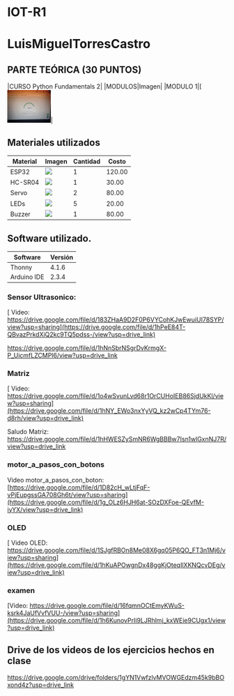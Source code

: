 # IOT-R1
# LuisMiguelTorresCastro

## PARTE TEÓRICA (30 PUNTOS)
|CURSO Python Fundamentals 2|
|MODULOS|Imagen|
|MODULO 1|[<img src="https://github.com/LuisMiguelTorresCastro/IOT-R1/blob/main/examen_python/1.jpeg" width="100"/>|

## Materiales utilizados
|Material|Imagen|Cantidad|Costo|
|--|--|--|--|
|ESP32|<img src="https://github.com/user-attachments/assets/0d280367-493e-4f7c-a587-36e1f822116b" width="100"/>|1|120.00|
|HC-SR04|<img width="100" src="https://github.com/user-attachments/assets/e8f3a364-83e3-4194-9eb1-15547012fb1b" />|1|30.00|
|Servo|<img src="https://encrypted-tbn0.gstatic.com/images?q=tbn:ANd9GcSCS2LOM7XetEE4N0_B1KxJhYDKp9Ve8MIXiA&s" width="100"/>|2|80.00|
|LEDs|<img src="https://encrypted-tbn0.gstatic.com/images?q=tbn:ANd9GcRCrORWYeYGwKMV-8mKFk_LDyt8DU1EhKOpXQ&s" width="100"/>|5|20.00|
|Buzzer|<img src="https://th.bing.com/th/id/OIP.ux9IEUTGIihWYCG_bb4LEAHaHa?w=196&h=196&c=7&r=0&o=5&dpr=1.3&pid=1.7" width="100"/>|1|80.00|

## Software utilizado.
|Software|Versión|
|--|--|
|Thonny|4.1.6|
|Arduino IDE|2.3.4|

### Sensor Ultrasonico:

[ Video: https://drive.google.com/file/d/183ZHaA9D2F0P6VYCohKJwEwuiUI78SYP/view?usp=sharing](https://drive.google.com/file/d/1hPeE84T-QBvazPrkdXiQ2kc9TQ5pdss-/view?usp=drive_link)

https://drive.google.com/file/d/1hNnSbrNSgrDvKrmgX-P_UicmfLZCMPl6/view?usp=drive_link

### Matriz

[ Video: https://drive.google.com/file/d/1o4wSvunLvd68r1OrCUHoIEB86SjdUkKl/view?usp=sharing](https://drive.google.com/file/d/1hNY_EWo3nxYyVQ_kz2wCp4TYm76-d8rh/view?usp=drive_link)

 Saludo Matriz: 
 https://drive.google.com/file/d/1hHWESZySmNR6WgBBBw7Isn1wlGxnNJ7R/view?usp=drive_link


### motor_a_pasos_con_botons

 Video motor_a_pasos_con_boton: [https://drive.google.com/file/d/1D82cH_wLtjFqF-vPjEupgssGA708Gh6t/view?usp=sharing](https://drive.google.com/file/d/1g_OLz6HJH6at-SOzDXFoe-QEvfM-iyYX/view?usp=drive_link)
 

### OLED

[ Video OLED: https://drive.google.com/file/d/1SJgfRBOn8Me08X6gq05P6QO_FT3n1Mj6/view?usp=sharing](https://drive.google.com/file/d/1hKuAPOwgnDx48ggKjOteqIlXKNQcvDEg/view?usp=drive_link)

### examen

 [Video: https://drive.google.com/file/d/16fqmnOCtEmyKWuS-ksrk4JaUfVvfVUU-/view?usp=sharing](https://drive.google.com/file/d/1h6KunovPrIi9LJRhlmj_kxWEie9CUgx1/view?usp=drive_link)
 

## Drive de los videos de los ejercicios hechos en clase
[
https://drive.google.com/drive/folders/1gYN1VwfzlvMVOWGEdzm45k9bBOxond4z?usp=drive_link
](https://drive.google.com/drive/folders/1gYN1VwfzlvMVOWGEdzm45k9bBOxond4z?usp=drive_link)
